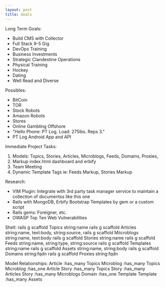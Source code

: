 ```yaml
---
layout: post
title: Goals
---
```


Long Term Goals:
* Build CMS with Collector
* Full Stack 9-5 Gig
* DevOps Training
* Business Investments
* Strategic Clandestine Operations
* Physical Training
* Hockey
* Dating
* Well Read and Diverse

Possibles:
* BitCoin
* TOR
* Stock Robots
* Amazon Robots
* Stores
* Online Gambling Offshore
* "Hello Phone: PT Log. Load: 275lbs. Reps 3." 
* PT Log Android App and API

Immediate Project Tasks:
1. Models: Topics, Stories, Articles, Microblogs, Feeds, Domains, Proxies, 
2. Markup index.html dashboard and erbify
3. Team Meeting
4. Dynamic Template Tags ie: Feeds Markup, Stories Markup

Research:
* VIM Plugin: Integrate with 3rd party task manager service to maintain a 
  collection of documentss like this one
* Rails with MongoDB, Erbify Bootstrap Templates by gem or a custom script
* Rails gems: Foreigner, etc.
* OWASP Top Ten Web Vulnerabilities

Shell:
rails g scaffold Topics string:name
rails g scaffold Articles string:name, text:body, string:source, 
rails g scaffold Miicroblogs string:name, text:body
rails g scaffold Stories string:name
rails g scaffold Feeds string:name, string:type, string:source
rails g scaffold Templates string:name
rails g scaffold Assets string:name, string:body
rails g scaffold Domains string:fqdn
rails g scaffold Proxies string:fqdn

Model Relationships:
Article :has_many Topics 
Microblog  :has_many Topics
Microblog :has_one Article
Story :has_many Topics
Story :has_many Articles
Story :has_many Microblogs
Domain :has_one Template
Template :has_many Assets
